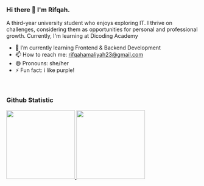 ### Hi there 👋 I'm Rifqah.
A third-year university student who enjoys exploring IT. I thrive on challenges, considering them as opportunities for personal and professional growth. Currently, I'm learning at Dicoding Academy

- 🌱 I’m currently learning Frontend & Backend Development
- 📫 How to reach me: rifqahamaliyah23@gmail.com
- 😄 Pronouns: she/her
- ⚡ Fun fact: i like purple!

<br>
  
### Github Statistic
<p align="left">
<a href="https://github.com/rifqahamaliyahh">
  <img height="180em" src="https://github-readme-stats-eight-theta.vercel.app/api?username=dimasmds&show_icons=true&theme=algolia&include_all_commits=true&count_private=true"/>
  <img height="180em" src="https://github-readme-stats-eight-theta.vercel.app/api/top-langs/?username=dimasmds&layout=compact&langs_count=8&theme=algolia"/>
</a>
</p>
